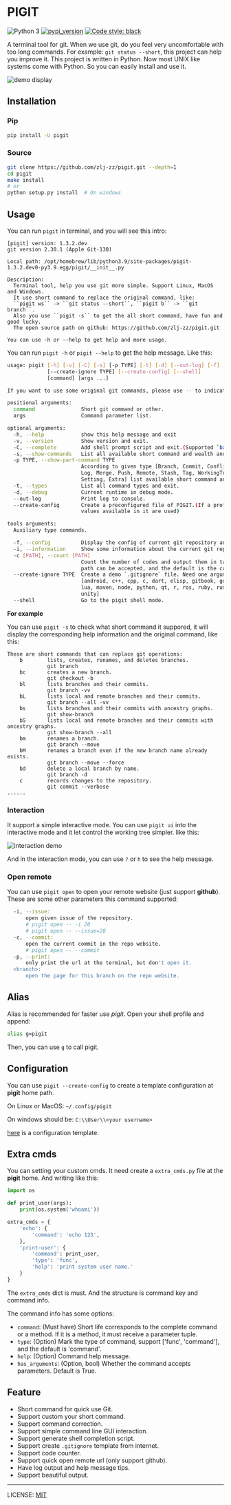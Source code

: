 # PIGIT

![Python 3](https://img.shields.io/badge/Python-v3.8%5E-green?logo=python)
[![pypi_version](https://img.shields.io/pypi/v/pigit?label=pypi)](https://pypi.org/project/pigit)
[![Code style: black](https://img.shields.io/badge/code%20style-black-000000.svg)](https://github.com/psf/black)

A terminal tool for git. When we use git, do you feel very uncomfortable with too long commands. For example: `git status --short`, this project can help you improve it. This project is written in Python. Now most UNIX like systems come with Python. So you can easily install and use it.

![demo display](./demo.gif)

## Installation

### Pip

```bash
pip install -U pigit
```

### Source

```bash
git clone https://github.com/zlj-zz/pigit.git --depth=1
cd pigit
make install
# or
python setup.py install  # On windows
```

## Usage

You can run `pigit` in terminal, and you will see this intro:

```
[pigit] version: 1.3.2.dev
git version 2.30.1 (Apple Git-130)

Local path: /opt/homebrew/lib/python3.9/site-packages/pigit-1.3.2.dev0-py3.9.egg/pigit/__init__.py

Description:
  Terminal tool, help you use git more simple. Support Linux, MacOS and Windows.
  It use short command to replace the original command, like:
  ``pigit ws`` -> ``git status --short``, ``pigit b`` -> ``git branch``.
  Also you use ``pigit -s`` to get the all short command, have fun and good lucky.
  The open source path on github: https://github.com/zlj-zz/pigit.git

You can use -h or --help to get help and more usage.

```

You can run `pigit -h` or `pigit --help` to get the help message. Like this:

```bash
usage: pigit [-h] [-v] [-C] [-s] [-p TYPE] [-t] [-d] [--out-log] [-f] [-i] [-c [PATH]]
             [--create-ignore TYPE] [--create-config] [--shell]
             [command] [args ...]

If you want to use some original git commands, please use -- to indicate.

positional arguments:
  command               Short git command or other.
  args                  Command parameter list.

optional arguments:
  -h, --help            show this help message and exit
  -v, --version         Show version and exit.
  -C, --complete        Add shell prompt script and exit.(Supported `bash`, `zsh`, `fish`)
  -s, --show-commands   List all available short command and wealth and exit.
  -p TYPE, --show-part-command TYPE
                        According to given type [Branch, Commit, Conflict, Fetch, Index,
                        Log, Merge, Push, Remote, Stash, Tag, WorkingTree, Submodule,
                        Setting, Extra] list available short command and wealth and exit.
  -t, --types           List all command types and exit.
  -d, --debug           Current runtime in debug mode.
  --out-log             Print log to console.
  --create-config       Create a preconfigured file of PIGIT.(If a profile exists, the
                        values available in it are used)

tools arguments:
  Auxiliary type commands.

  -f, --config          Display the config of current git repository and exit.
  -i, --information     Show some information about the current git repository.
  -c [PATH], --count [PATH]
                        Count the number of codes and output them in tabular form.A given
                        path can be accepted, and the default is the current directory.
  --create-ignore TYPE  Create a demo `.gitignore` file. Need one argument, support:
                        [android, c++, cpp, c, dart, elisp, gitbook, go, java, kotlin,
                        lua, maven, node, python, qt, r, ros, ruby, rust, sass, swift,
                        unity]
  --shell               Go to the pigit shell mode.

```

**For example**

You can use `pigit -s` to check what short command it suppored, it will display the corresponding help information and the original command, like this:

```
These are short commands that can replace git operations:
    b        lists, creates, renames, and deletes branches.
             git branch
    bc       creates a new branch.
             git checkout -b
    bl       lists branches and their commits.
             git branch -vv
    bL       lists local and remote branches and their commits.
             git branch --all -vv
    bs       lists branches and their commits with ancestry graphs.
             git show-branch
    bS       lists local and remote branches and their commits with ancestry graphs.
             git show-branch --all
    bm       renames a branch.
             git branch --move
    bM       renames a branch even if the new branch name already exists.
             git branch --move --force
    bd       delete a local branch by name.
             git branch -d
    c        records changes to the repository.
             git commit --verbose
......
```

### Interaction

It support a simple interactive mode. You can use `pigit ui` into the interactive mode and it let control the working tree simpler. like this:

![interaction demo](./interaction.gif)

And in the interaction mode, you can use `?` or `h` to see the help message.

### Open remote

You can use `pigit open` to open your remote website (just support **github**). These are some other parameters this command supported:

```bash
  -i, --issue:
      open given issue of the repository.
      # pigit open -- -i 20
      # pigit open -- --issue=20
  -c, --commit:
      open the current commit in the repo website.
      # pigit open -- --commit
  -p, --print:
      only print the url at the terminal, but don't open it.
  <branch>:
      open the page for this branch on the repo website.
```

## Alias

Alias is recommended for faster use _pigit_. Open your shell profile and append:

```bash
alias g=pigit
```

Then, you can use `g` to call pigit.

## Configuration

You can use `pigit --create-config` to create a template configuration at **pigit** home path.

On Linux or MacOS: `~/.config/pigit`

On windows should be: `C:\\User\\<your username>`

[here](./docs/pigit.conf) is a configuration template.

## Extra cmds

You can setting your custom cmds. It need create a `extra_cmds.py` file at the **pigit** home. And writing like this:

```python
import os

def print_user(args):
    print(os.system('whoami'))

extra_cmds = {
    'echo': {
        'command': 'echo 123',
    },
    'print-user': {
        'command': print_user,
        'type': 'func',
        'help': 'print system user name.'
    }
}
```

The `extra_cmds` dict is must. And the structure is command key and command info.

The command info has some options:

- `command`: (Must have) Short life corresponds to the complete command or a method. If it is a method, it must receive a parameter tuple.
- `type`: (Option) Mark the type of command, support ['func', 'command'], and the default is 'command'.
- `help`: (Option) Command help message.
- `has_arguments`: (Option, bool) Whether the command accepts parameters. Default is True.

## Feature

- Short command for quick use Git.
- Support custom your short command.
- Support command correction.
- Support simple command line GUI interaction.
- Support generate shell completion script.
- Support create `.gitignore` template from internet.
- Support code counter.
- Support quick open remote url (only support github).
- Have log output and help message tips.
- Support beautiful output.

---

LICENSE: [MIT](./LICENSE)
